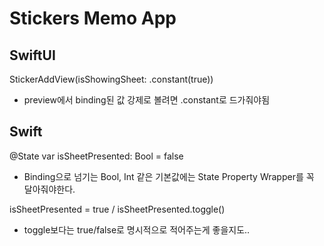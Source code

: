 # Stickers Memo App

## SwiftUI
    
StickerAddView(isShowingSheet: .constant(true))
- preview에서 binding된 값 강제로 볼려면 .constant로 드가줘야됨

## Swift 

@State var isSheetPresented: Bool = false
- Binding으로 넘기는 Bool, Int 같은 기본값에는 State Property Wrapper를 꼭 달아줘야한다.

isSheetPresented = true / isSheetPresented.toggle()
- toggle보다는 true/false로 명시적으로 적어주는게 좋을지도..
